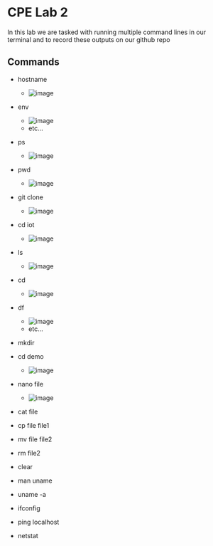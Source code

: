 # CPE Lab 2

In this lab we are tasked with running multiple command lines in our terminal and to record these outputs on our github repo

## Commands
- hostname
  - ![image](https://github.com/juchen3637/CPE-322/assets/103432641/dd3e0239-ab0b-4d13-91c4-ea72a6fd881c)

- env
  - ![image](https://github.com/juchen3637/CPE-322/assets/103432641/c7dab10f-e94d-408e-8c32-c9e83f6fa71a)
  - etc...

- ps
  - ![image](https://github.com/juchen3637/CPE-322/assets/103432641/f7869585-ec7d-4d35-81f3-e71408452862)

- pwd
  - ![image](https://github.com/juchen3637/CPE-322/assets/103432641/a305827a-e6dc-438c-affc-eaf4ad5894b3)

- git clone
  - ![image](https://github.com/juchen3637/CPE-322/assets/103432641/2dba2718-64ce-4093-8ef1-5946162d7026)

- cd iot
  - ![image](https://github.com/juchen3637/CPE-322/assets/103432641/fb3a05d0-457d-4bc3-a702-59a5f1219b11)

- ls
  - ![image](https://github.com/juchen3637/CPE-322/assets/103432641/5c0ae716-9f77-4c8e-861b-feb44d88610a)

- cd
  - ![image](https://github.com/juchen3637/CPE-322/assets/103432641/1e2ef962-959f-4a3b-97d9-7e82e2328ea9)

- df
  - ![image](https://github.com/juchen3637/CPE-322/assets/103432641/8a7ddec8-8083-43e3-b70d-6edf8784b421)
  - etc...

- mkdir
- cd demo
  - ![image](https://github.com/juchen3637/CPE-322/assets/103432641/7c51ebf8-105d-454b-a7d2-5349956bdcbe)

- nano file
  - ![image](https://github.com/juchen3637/CPE-322/assets/103432641/ecf9a7fb-57a7-42f5-a3d5-e2f96ba1751a)
- cat file
- cp file file1
- mv file file2
- rm file2
- clear
- man uname
- uname -a
- ifconfig
- ping localhost
- netstat



